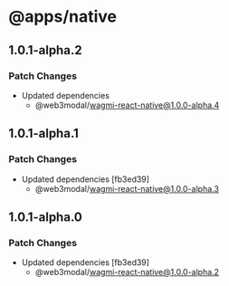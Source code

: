 # @apps/native

## 1.0.1-alpha.2

### Patch Changes

- Updated dependencies
  - @web3modal/wagmi-react-native@1.0.0-alpha.4

## 1.0.1-alpha.1

### Patch Changes

- Updated dependencies [fb3ed39]
  - @web3modal/wagmi-react-native@1.0.0-alpha.3

## 1.0.1-alpha.0

### Patch Changes

- Updated dependencies [fb3ed39]
  - @web3modal/wagmi-react-native@1.0.0-alpha.2
